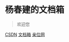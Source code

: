 # 杨春建的文档箱


> 欢迎您


[CSDN](https://yangchunjian.blog.csdn.net)
[文档箱](#不积跬步无以至千里)
[亲位网](https://www.dearloc.com)